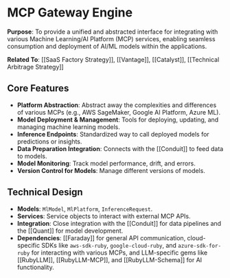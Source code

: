 # MCP Gateway Engine

**Purpose**: To provide a unified and abstracted interface for integrating with various Machine Learning/AI Platform (MCP) services, enabling seamless consumption and deployment of AI/ML models within the applications.

**Related To**: [[SaaS Factory Strategy]], [[Vantage]], [[Catalyst]], [[Technical Arbitrage Strategy]]

## Core Features

- **Platform Abstraction**: Abstract away the complexities and differences of various MCPs (e.g., AWS SageMaker, Google AI Platform, Azure ML).
- **Model Deployment & Management**: Tools for deploying, updating, and managing machine learning models.
- **Inference Endpoints**: Standardized way to call deployed models for predictions or insights.
- **Data Preparation Integration**: Connects with the [[Conduit]] to feed data to models.
- **Model Monitoring**: Track model performance, drift, and errors.
- **Version Control for Models**: Manage different versions of models.

## Technical Design

- **Models**: `MlModel`, `MlPlatform`, `InferenceRequest`.
- **Services**: Service objects to interact with external MCP APIs.
- **Integration**: Close integration with the [[Conduit]] for data pipelines and the [[Quant]] for model development.
- **Dependencies**: [[Faraday]] for general API communication, cloud-specific SDKs like `aws-sdk-ruby`, `google-cloud-ruby`, and `azure-sdk-for-ruby` for interacting with various MCPs, and LLM-specific gems like [[RubyLLM]], [[RubyLLM-MCP]], and [[RubyLLM-Schema]] for AI functionality.
